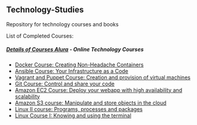 ## Technology-Studies
Repository for technology courses and books

List of Completed Courses:
##### [Details of Courses Alura](https://github.com/hugoledra/Technology-Studies/blob/master/Alura%20Courses/README.md) - Online Technology Courses
  - [Docker Course: Creating Non-Headache Containers](https://cursos.alura.com.br/course/docker-e-docker-compose)
  - [Ansible Course: Your Infrastructure as a Code](https://cursos.alura.com.br/course/infraestrutura-como-codigo-com-ansible)
  - [Vagrant and Puppet Course: Creation and provision of virtual machines](https://cursos.alura.com.br/course/devops-com-vagrant-e-puppet)
  - [Git Course: Control and share your code](https://cursos.alura.com.br/course/git)
  - [Amazon EC2 Course: Deploy your webapp with high availability and scalability](https://cursos.alura.com.br/course/introducao-ao-cloud-do-ec2-no-aws)
  - [Amazon S3 course: Manipulate and store objects in the cloud](https://cursos.alura.com.br/course/aws-s3-manipule-e-armazene-na-nuvem)
  - [Linux II course: Programs, processes and packages](https://cursos.alura.com.br/course/linux-ubuntu-processos)
  - [Linux Course I: Knowing and using the terminal](https://cursos.alura.com.br/course/linux-ubuntu)
